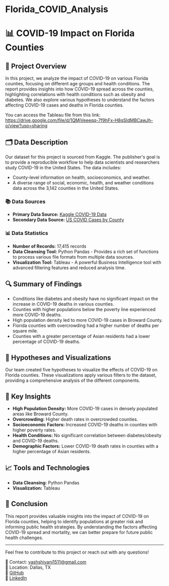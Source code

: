 ﻿# Florida_COVID_Analysis
# 📊 COVID-19 Impact on Florida Counties

## 📝 Project Overview

In this project, we analyze the impact of COVID-19 on various Florida counties, focusing on different age groups and health conditions. The report provides insights into how COVID-19 spread across the counties, highlighting correlations with health conditions such as obesity and diabetes. We also explore various hypotheses to understand the factors affecting COVID-19 cases and deaths in Florida counties.

You can access the Tableau file from this link: https://drive.google.com/file/d/1QMjVeeeqq-7f9hFx-H8qSldMBCawJh-o/view?usp=sharing

## 🗂️ Data Description

Our dataset for this project is sourced from Kaggle. The publisher's goal is to provide a reproducible workflow to help data scientists and researchers study COVID-19 in the United States. The data includes:

- County-level information on health, socioeconomics, and weather.
- A diverse range of social, economic, health, and weather conditions data across the 3,142 counties in the United States.

### 📚 Data Sources

- **Primary Data Source:** [Kaggle COVID-19 Data](https://www.kaggle.com/code/johnjdavisiv/us-counties-weather-health-hospitals-covid19-data/data?select=us_county_sociohealth_data.csv)
- **Secondary Data Source:** [US COVID Cases by County](https://data.world/deepspeak/sql-primer/workspace/file?filename=US+COVID+cases+by+County.csv)

### 📊 Data Statistics

- **Number of Records:** 17,415 records
- **Data Cleansing Tool:** Python Pandas - Provides a rich set of functions to process various file formats from multiple data sources.
- **Visualization Tool:** Tableau - A powerful Business Intelligence tool with advanced filtering features and reduced analysis time.

## 🔍 Summary of Findings

- Conditions like diabetes and obesity have no significant impact on the increase in COVID-19 deaths in various counties.
- Counties with higher populations below the poverty line experienced more COVID-19 deaths.
- High population density led to more COVID-19 cases in Broward County.
- Florida counties with overcrowding had a higher number of deaths per square mile.
- Counties with a greater percentage of Asian residents had a lower percentage of COVID-19 deaths.

## 🧩 Hypotheses and Visualizations

Our team created five hypotheses to visualize the effects of COVID-19 on Florida counties. These visualizations apply various filters to the dataset, providing a comprehensive analysis of the different components.

## 🌟 Key Insights

- **High Population Density:** More COVID-19 cases in densely populated areas like Broward County.
- **Overcrowding:** Higher death rates in overcrowded counties.
- **Socioeconomic Factors:** Increased COVID-19 deaths in counties with higher poverty rates.
- **Health Conditions:** No significant correlation between diabetes/obesity and COVID-19 deaths.
- **Demographic Factors:** Lower COVID-19 death rates in counties with a higher percentage of Asian residents.

## 📈 Tools and Technologies

- **Data Cleansing:** Python Pandas
- **Visualization:** Tableau

## 🚀 Conclusion

This report provides valuable insights into the impact of COVID-19 on Florida counties, helping to identify populations at greater risk and informing public health strategies. By understanding the factors affecting COVID-19 spread and mortality, we can better prepare for future public health challenges.

---

Feel free to contribute to this project or reach out with any questions!

📧 Contact: yashshiyani1511@gmail.com  
📍 Location: Dallas, TX  
🔗 [GitHub](https://github.com/your-profile)  
🔗 [LinkedIn](https://www.linkedin.com/in/your-profile)
